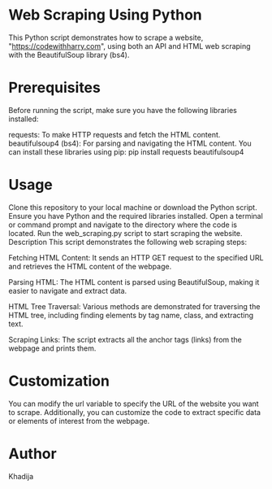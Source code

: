 # Web Scraping Using Python
This Python script demonstrates how to scrape a website, "https://codewithharry.com", using both an API and HTML web scraping with the BeautifulSoup library (bs4).

# Prerequisites
Before running the script, make sure you have the following libraries installed:

requests: To make HTTP requests and fetch the HTML content.
beautifulsoup4 (bs4): For parsing and navigating the HTML content.
You can install these libraries using pip:
pip install requests beautifulsoup4

# Usage
Clone this repository to your local machine or download the Python script.
Ensure you have Python and the required libraries installed.
Open a terminal or command prompt and navigate to the directory where the code is located.
Run the web_scraping.py script to start scraping the website.
Description
This script demonstrates the following web scraping steps:

Fetching HTML Content: It sends an HTTP GET request to the specified URL and retrieves the HTML content of the webpage.

Parsing HTML: The HTML content is parsed using BeautifulSoup, making it easier to navigate and extract data.

HTML Tree Traversal: Various methods are demonstrated for traversing the HTML tree, including finding elements by tag name, class, and extracting text.

Scraping Links: The script extracts all the anchor tags (links) from the webpage and prints them.

# Customization
You can modify the url variable to specify the URL of the website you want to scrape. 
Additionally, you can customize the code to extract specific data or elements of interest from the webpage.

# Author
Khadija
